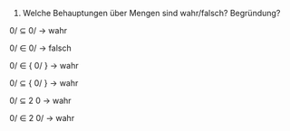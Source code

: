 1. Welche Behauptungen über Mengen sind wahr/falsch? Begründung?

0/ ⊆ 0/ -> wahr

0/ ∈ 0/ -> falsch

0/ ∈ { 0/ }  -> wahr

0/ ⊆ { 0/ } -> wahr

0/ ⊆ 2 0 -> wahr

0/ ∈ 2 0/ -> wahr 
